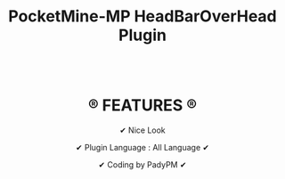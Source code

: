 <center>
<h1>PocketMine-MP HeadBarOverHead Plugin</h1>
<br><br>
<h1>® FEATURES ®</h1>
<p>✔ Nice Look</p>
<p>✔ Plugin Language : All Language ✔</p>
<p>✔ Coding by PadyPM ✔</p>
</center>